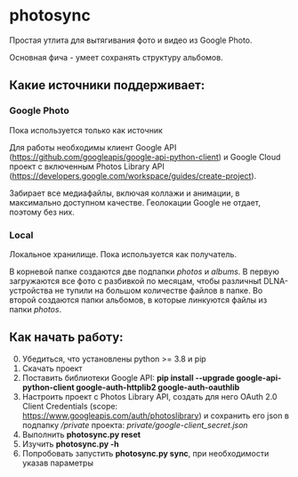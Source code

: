 # photosync
Простая утлита для вытягивания фото и видео из Google Photo.

Основная фича - умеет сохранять структуру альбомов.


## Какие источники поддерживает:

### Google Photo
Пока используется только как источник

Для работы необходимы клиент Google API (https://github.com/googleapis/google-api-python-client) и Google Cloud проект с включенным Photos Library API (https://developers.google.com/workspace/guides/create-project).

Забирает все медиафайлы, включая коллажи и анимации, в максимально доступном качестве. Геолокации Google не отдает, поэтому без них.

### Local
Локальное хранилище. Пока используется как получатель.

В корневой папке создаются две подпапки _photos_ и _albums_. В первую загружаются все фото с разбивкой по месяцам, чтобы различныt DLNA-устройства не тупили на большом количестве файлов в папке. Во второй создаются папки альбомов, в которые линкуются файлы из папки _photos_.

## Как начать работу:

0) Убедиться, что установлены python >= 3.8 и pip 
1) Скачать проект
2) Поставить библиотеки Google API: **pip install --upgrade google-api-python-client google-auth-httplib2 google-auth-oauthlib**
3) Настроить проект c Photos Library API, создать для него OAuth 2.0 Client Сredentials (scope: https://www.googleapis.com/auth/photoslibrary)
   и сохранить его json в подпапку _/private_ проекта: _private/google-client_secret.json_
4) Выполнить **photosync.py reset**
5) Изучить **photosync.py -h**
6) Попробовать запустить **photosync.py sync**, при необходимости указав параметры

